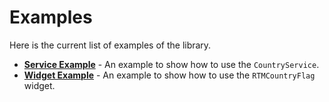 # Examples

Here is the current list of examples of the library.

- [**Service Example**](./service_example) - An example to show how to use the `CountryService`.
- [**Widget Example**](./widget_example) - An example to show how to use the `RTMCountryFlag` widget.